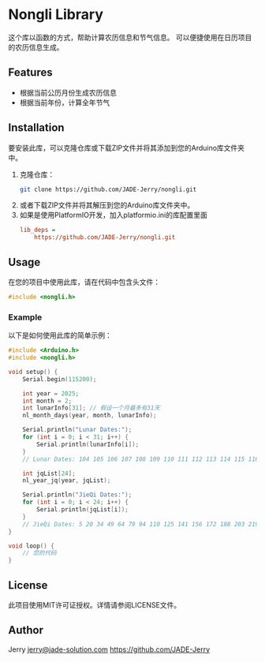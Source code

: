 # Nongli Library

这个库以函数的方式，帮助计算农历信息和节气信息。
可以便捷使用在日历项目的农历信息生成。

## Features

- 根据当前公历月份生成农历信息
- 根据当前年份，计算全年节气

## Installation

要安装此库，可以克隆仓库或下载ZIP文件并将其添加到您的Arduino库文件夹中。

1. 克隆仓库：
   ```sh
   git clone https://github.com/JADE-Jerry/nongli.git
   ```
2. 或者下载ZIP文件并将其解压到您的Arduino库文件夹中。
3. 如果是使用PlatformIO开发，加入platformio.ini的库配置里面
   ```ini
   lib_deps = 
       https://github.com/JADE-Jerry/nongli.git
   ```

## Usage

在您的项目中使用此库，请在代码中包含头文件：

```cpp
#include <nongli.h>
```

### Example

以下是如何使用此库的简单示例：

```cpp
#include <Arduino.h>
#include <nongli.h>

void setup() {
    Serial.begin(115200);

    int year = 2025;
    int month = 2;
    int lunarInfo[31]; // 假设一个月最多有31天
    nl_month_days(year, month, lunarInfo);

    Serial.println("Lunar Dates:");
    for (int i = 0; i < 31; i++) {
        Serial.println(lunarInfo[i]);
    }
    // Lunar Dates: 104 105 106 107 108 109 110 111 112 113 114 115 116 117 118 119 120 121 122 123 124 125 126 127 128 129 130 201 0 0 0 

    int jqList[24];
    nl_year_jq(year, jqList);

    Serial.println("JieQi Dates:");
    for (int i = 0; i < 24; i++) {
        Serial.println(jqList[i]);
    }
    // JieQi Dates: 5 20 34 49 64 79 94 110 125 141 156 172 188 203 219 235 250 266 281 296 311 326 341 355 
}

void loop() {
    // 您的代码
}
```

## License

此项目使用MIT许可证授权。详情请参阅LICENSE文件。

## Author

Jerry
jerry@jade-solution.com
https://github.com/JADE-Jerry